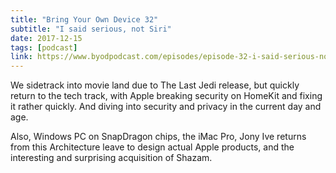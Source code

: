 ```yaml
---
title: "Bring Your Own Device 32"
subtitle: "I said serious, not Siri"
date: 2017-12-15
tags: [podcast]
link: https://www.byodpodcast.com/episodes/episode-32-i-said-serious-not-siri/15/12/2017
---
```

We sidetrack into movie land due to The Last Jedi release, but quickly return to the tech track, with Apple breaking security on HomeKit and fixing it rather quickly. And diving into security and privacy in the current day and age.

Also, Windows PC on SnapDragon chips, the iMac Pro, Jony Ive returns from this Architecture leave to design actual Apple products, and the interesting and surprising acquisition of Shazam.